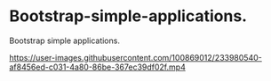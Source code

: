 # Bootstrap-simple-applications.
Bootstrap simple applications.


https://user-images.githubusercontent.com/100869012/233980540-af8456ed-c031-4a80-86be-367ec39df02f.mp4

